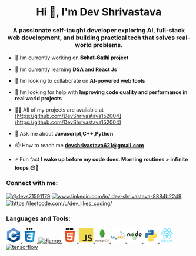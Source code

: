 <h1 align="center">Hi 👋, I'm Dev Shrivastava</h1>
<h3 align="center">A passionate self-taught developer exploring AI, full-stack web development, and building practical tech that solves real-world problems.</h3>

- 🔭 I’m currently working on **𝐒𝐞𝐡𝐚𝐭-𝐒𝐚𝐭𝐡𝐢 project**

- 🌱 I’m currently learning **DSA and React Js**

- 👯 I’m looking to collaborate on **AI-powered web tools**

- 🤝 I’m looking for help with **Improving code quality and performance in real world projects**

- 👨‍💻 All of my projects are available at [https://github.com/DevShrivastava152004](https://github.com/DevShrivastava152004)

- 💬 Ask me about **Javascript,C++,Python**

- 📫 How to reach me **devshrivastava621@gmail.com**

- ⚡ Fun fact **I wake up before my code does. Morning routines > infinite loops 😎🌅**

<h3 align="left">Connect with me:</h3>
<p align="left">
<a href="https://twitter.com/@devs71591179" target="blank"><img align="center" src="https://raw.githubusercontent.com/rahuldkjain/github-profile-readme-generator/master/src/images/icons/Social/twitter.svg" alt="@devs71591179" height="30" width="40" /></a>
<a href="https://linkedin.com/in/www.linkedin.com/in/ dev-shrivastava-8884b2249" target="blank"><img align="center" src="https://raw.githubusercontent.com/rahuldkjain/github-profile-readme-generator/master/src/images/icons/Social/linked-in-alt.svg" alt="www.linkedin.com/in/ dev-shrivastava-8884b2249" height="30" width="40" /></a>
<a href="https://www.leetcode.com/https://leetcode.com/u/dev_likes_coding/" target="blank"><img align="center" src="https://raw.githubusercontent.com/rahuldkjain/github-profile-readme-generator/master/src/images/icons/Social/leet-code.svg" alt="https://leetcode.com/u/dev_likes_coding/" height="30" width="40" /></a>
</p>

<h3 align="left">Languages and Tools:</h3>
<p align="left"> <a href="https://www.w3schools.com/cpp/" target="_blank" rel="noreferrer"> <img src="https://raw.githubusercontent.com/devicons/devicon/master/icons/cplusplus/cplusplus-original.svg" alt="cplusplus" width="40" height="40"/> </a> <a href="https://www.w3schools.com/css/" target="_blank" rel="noreferrer"> <img src="https://raw.githubusercontent.com/devicons/devicon/master/icons/css3/css3-original-wordmark.svg" alt="css3" width="40" height="40"/> </a> <a href="https://www.djangoproject.com/" target="_blank" rel="noreferrer"> <img src="https://cdn.worldvectorlogo.com/logos/django.svg" alt="django" width="40" height="40"/> </a> <a href="https://www.w3.org/html/" target="_blank" rel="noreferrer"> <img src="https://raw.githubusercontent.com/devicons/devicon/master/icons/html5/html5-original-wordmark.svg" alt="html5" width="40" height="40"/> </a> <a href="https://developer.mozilla.org/en-US/docs/Web/JavaScript" target="_blank" rel="noreferrer"> <img src="https://raw.githubusercontent.com/devicons/devicon/master/icons/javascript/javascript-original.svg" alt="javascript" width="40" height="40"/> </a> <a href="https://www.mongodb.com/" target="_blank" rel="noreferrer"> <img src="https://raw.githubusercontent.com/devicons/devicon/master/icons/mongodb/mongodb-original-wordmark.svg" alt="mongodb" width="40" height="40"/> </a> <a href="https://www.mysql.com/" target="_blank" rel="noreferrer"> <img src="https://raw.githubusercontent.com/devicons/devicon/master/icons/mysql/mysql-original-wordmark.svg" alt="mysql" width="40" height="40"/> </a> <a href="https://nodejs.org" target="_blank" rel="noreferrer"> <img src="https://raw.githubusercontent.com/devicons/devicon/master/icons/nodejs/nodejs-original-wordmark.svg" alt="nodejs" width="40" height="40"/> </a> <a href="https://www.python.org" target="_blank" rel="noreferrer"> <img src="https://raw.githubusercontent.com/devicons/devicon/master/icons/python/python-original.svg" alt="python" width="40" height="40"/> </a> <a href="https://reactjs.org/" target="_blank" rel="noreferrer"> <img src="https://raw.githubusercontent.com/devicons/devicon/master/icons/react/react-original-wordmark.svg" alt="react" width="40" height="40"/> </a> <a href="https://www.tensorflow.org" target="_blank" rel="noreferrer"> <img src="https://www.vectorlogo.zone/logos/tensorflow/tensorflow-icon.svg" alt="tensorflow" width="40" height="40"/> </a> </p>
